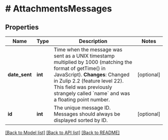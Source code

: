 # # AttachmentsMessages

## Properties

Name | Type | Description | Notes
------------ | ------------- | ------------- | -------------
**date_sent** | **int** | Time when the message was sent as a UNIX timestamp multiplied by 1000 (matching the format of getTime() in JavaScript).  **Changes**: Changed in Zulip 2.2 (feature level 22).  This field was previously strangely called &#x60;name&#x60; and was a floating point number. | [optional]
**id** | **int** | The unique message ID.  Messages should always be displayed sorted by ID. | [optional]

[[Back to Model list]](../../README.md#models) [[Back to API list]](../../README.md#endpoints) [[Back to README]](../../README.md)
